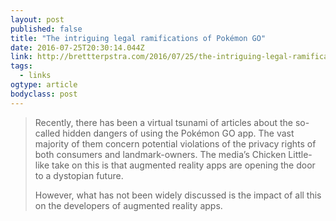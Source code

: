 ```yaml
---
layout: post 
published: false 
title: "The intriguing legal ramifications of Pokémon GO" 
date: 2016-07-25T20:30:14.044Z 
link: http://brettterpstra.com/2016/07/25/the-intriguing-legal-ramifications-of-pokemon-go/ 
tags:
  - links
ogtype: article 
bodyclass: post 
---
```


> Recently, there has been a virtual tsunami of articles about the so-called hidden dangers of using the Pokémon GO app. The vast majority of them concern potential violations of the privacy rights of both consumers and landmark-owners. The media’s Chicken Little-like take on this is that augmented reality apps are opening the door to a dystopian future.
> 
> However, what has not been widely discussed is the impact of all this on the developers of augmented reality apps.
